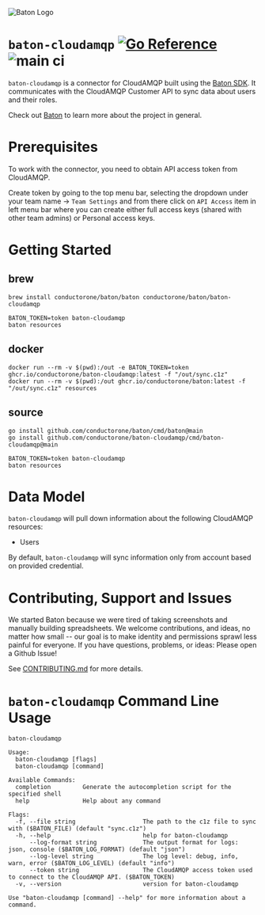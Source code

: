 ![Baton Logo](./docs/images/baton-logo.png)

# `baton-cloudamqp` [![Go Reference](https://pkg.go.dev/badge/github.com/conductorone/baton-cloudamqp.svg)](https://pkg.go.dev/github.com/conductorone/baton-cloudamqp) ![main ci](https://github.com/conductorone/baton-cloudamqp/actions/workflows/main.yaml/badge.svg)

`baton-cloudamqp` is a connector for CloudAMQP built using the [Baton SDK](https://github.com/conductorone/baton-sdk). It communicates with the CloudAMQP Customer API to sync data about users and their roles.

Check out [Baton](https://github.com/conductorone/baton) to learn more about the project in general.

# Prerequisites

To work with the connector, you need to obtain API access token from CloudAMQP. 

Create token by going to the top menu bar, selecting the dropdown under your team name  -> `Team Settings` and from there click on `API Access` item in left menu bar where you can create either full access keys (shared with other team admins) or Personal access keys.

# Getting Started

## brew

```
brew install conductorone/baton/baton conductorone/baton/baton-cloudamqp

BATON_TOKEN=token baton-cloudamqp
baton resources
```

## docker

```
docker run --rm -v $(pwd):/out -e BATON_TOKEN=token ghcr.io/conductorone/baton-cloudamqp:latest -f "/out/sync.c1z"
docker run --rm -v $(pwd):/out ghcr.io/conductorone/baton:latest -f "/out/sync.c1z" resources
```

## source

```
go install github.com/conductorone/baton/cmd/baton@main
go install github.com/conductorone/baton-cloudamqp/cmd/baton-cloudamqp@main

BATON_TOKEN=token baton-cloudamqp
baton resources
```

# Data Model

`baton-cloudamqp` will pull down information about the following CloudAMQP resources:

- Users

By default, `baton-cloudamqp` will sync information only from account based on provided credential.

# Contributing, Support and Issues

We started Baton because we were tired of taking screenshots and manually building spreadsheets. We welcome contributions, and ideas, no matter how small -- our goal is to make identity and permissions sprawl less painful for everyone. If you have questions, problems, or ideas: Please open a Github Issue!

See [CONTRIBUTING.md](https://github.com/ConductorOne/baton/blob/main/CONTRIBUTING.md) for more details.

# `baton-cloudamqp` Command Line Usage

```
baton-cloudamqp

Usage:
  baton-cloudamqp [flags]
  baton-cloudamqp [command]

Available Commands:
  completion         Generate the autocompletion script for the specified shell
  help               Help about any command

Flags:
  -f, --file string                   The path to the c1z file to sync with ($BATON_FILE) (default "sync.c1z")
  -h, --help                          help for baton-cloudamqp
      --log-format string             The output format for logs: json, console ($BATON_LOG_FORMAT) (default "json")
      --log-level string              The log level: debug, info, warn, error ($BATON_LOG_LEVEL) (default "info")
      --token string                  The CloudAMQP access token used to connect to the CloudAMQP API. ($BATON_TOKEN)
  -v, --version                       version for baton-cloudamqp

Use "baton-cloudamqp [command] --help" for more information about a command.
```
